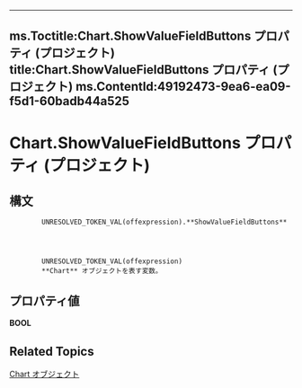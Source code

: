 
---
ms.Toctitle:Chart.ShowValueFieldButtons プロパティ (プロジェクト)
title:Chart.ShowValueFieldButtons プロパティ (プロジェクト)
ms.ContentId:49192473-9ea6-ea09-f5d1-60badb44a525
---
# Chart.ShowValueFieldButtons プロパティ (プロジェクト)





## 構文

            UNRESOLVED_TOKEN_VAL(offexpression).**ShowValueFieldButtons**




            UNRESOLVED_TOKEN_VAL(offexpression)
            **Chart** オブジェクトを表す変数。



## プロパティ値
**BOOL**



## Related Topics

[Chart オブジェクト](810d4ec1-69d2-c432-b9da-57042b783b85.md)




